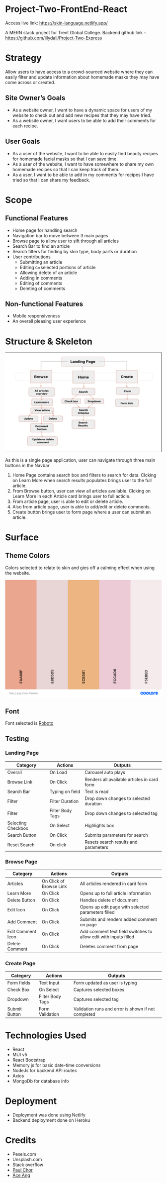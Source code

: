 # Project-Two-FrontEnd-React 

Access live link: https://skin-language.netlify.app/

A MERN stack project for Trent Global College. Backend github link - https://github.com/illydali/Project-Two-Express 

# Strategy

Allow users to have access to a crowd-sourced website where they can easily filter and update information about homemade masks they may have come across or created. 

## Site Owner’s Goals
- As a website owner, I want to have a dynamic space for users of my website to check out and add new recipes that they may have tried. 
- As a website owner, I want users to be able to add their comments for each recipe. 

## User Goals
- As a user of the website, I want to be able to easily find beauty recipes for homemade facial masks so that I can save time.
- As a user of the website, I want to have somewhere to share my own homemade recipes so that I can keep track of them. 
- As a user, I want to be able to add in my comments for recipes I have tried so that I can share my feedback. 

# Scope

## Functional Features
- Home page for handling search
- Navigation bar to move between 3 main pages
- Browse page to allow user to sift through all articles
- Search Bar to find an article
- Search filters for finding by skin type, body parts or duration
- User contributions
    - Submitting an article
    - Editing c=selected portions of article
    - Allowing delete of an article
    - Adding in comments
    - Editing of comments
    - Deleting of comments

## Non-functional Features
- Mobile responsiveness
- An overall pleasing user experience 

# Structure & Skeleton

![Project Skeleton](public/images/Skin_Lang_Skeleton.png?raw=true "Project Skeleton")

As this is a single page application, user can navigate through three main buttons in the Navbar
1. Home Page contains search box and filters to search for data. Clcking on Learn More when search
results populates brings user to the full article.
2. From Browse button, user can view all articles available. Clcking on Learn More in each Article card 
brings user to full acticle. 
3. From article page, user is able to edit or delete article.
4. Also from article page, user is able to add/edit or delete comments. 
5. Create button brings user to form page where a user can submit an article. 

# Surface
## Theme Colors
Colors selected to relate to skin and gies off a calming effect when using the website. 

![Color Palette Theme](/public/images/Skin_Lang_Color_Palette.png?raw=true "Color Palette Theme")

## Font
Font selected is [Roboto](https://fonts.google.com/specimen/Roboto)

## Testing
### Landing Page 
| Category | Actions | Outputs |
| --- | --- | --- |
| Overall | On Load | Carousel auto plays |
| Browse Link |	On Click | Renders all available articles in card form 	|
| Search Bar | Typing on field | Text is read |
| Filter | Filter Duration | Drop down changes to selected duration	|	
| Filter | Filter Body Tags	| Drop down changes to selected tag	|
| Selecting Checkbox | On Select | Highlights box |	
| Search Button	| On Click	| Submits parameters for search		|
| Reset Search	| On click	| Resets search results and parameters |		

### Browse Page
| Category | Actions | Outputs |
| --- | --- | --- |
| Articles | On Click of Browse Link | All articles rendered in card form	|
| Learn More	| On Click | Opens up to full article information |	
| Delete Button|	On Click| Handles delete of document 	|
| Edit Icon 	| On Click	| Opens up edit page with selected parameters filled	|
| Add Comment | On Click | Submits and renders added comment on page	|
| Edit Comment Icon | On Click | Add comment text field switches to allow edit with inputs filled |		
| Delete Comment | On Click| Deletes comment from page |

### Create Page
| Category | Actions | Outputs |
| --- | --- | --- |
| Form fields | Text Input | Form updated as user is typing	|		
| Check Box | On Select	  | Captures selected boxes	|		
| Dropdown	|Filter Body Tags |Captures selected tag |		
| Submit Button | Form Validation| Validation runs and error is shown if not completed	|		

# Technologies Used
- React
- MUI v5
- React Bootstrap
- Memory js for basic date-time conversions
- NodeJs for backend API routes
- Axios 
- MongoDb for database info 

# Deployment
- Deployment was done using Netlify 
- Backend deployment done on Heroku

# Credits 
- Pexels.com 
- Unsplash.com
- Stack overflow 
- [Paul Chor](https://github.com/kunxin-chor)
- [Ace Ang](https://github.com/99Ace)
